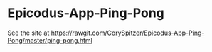 # Epicodus-App-Ping-Pong

See the site at https://rawgit.com/CorySpitzer/Epicodus-App-Ping-Pong/master/ping-pong.html
